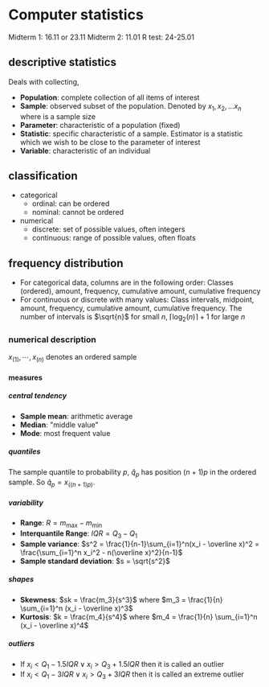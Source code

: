 # Computer statistics

Midterm 1: 16.11 or 23.11
Midterm 2: 11.01
R test: 24-25.01

## descriptive statistics

Deals with collecting,

- **Population**: complete collection of all items of interest
- **Sample**: observed subset of the population. Denoted by $x_1, x_2, \dots x_n$ where is a sample size
- **Parameter**: characteristic of a population (fixed)
- **Statistic**: specific characteristic of a sample. Estimator is a statistic which we wish to be close to the parameter of interest
- **Variable**: characteristic of an individual

## classification

- categorical
  - ordinal: can be ordered
  - nominal: cannot be ordered
- numerical
  - discrete: set of possible values, often integers
  - continuous: range of possible values, often floats

## frequency distribution

- For categorical data, columns are in the following order: Classes (ordered), amount, frequency, cumulative amount, cumulative frequency
- For continuous or discrete with many values: Class intervals, midpoint, amount, frequency, cumulative amount, cumulative frequency. The number of intervals is $\sqrt{n}$ for small $n$, $\lceil\log_2(n)\rceil + 1$ for large $n$

### numerical description

$x_{(1)}, \cdots, x_{(n)}$ denotes an ordered sample

#### measures

##### central tendency

- **Sample mean**: arithmetic average
- **Median**: "middle value"
- **Mode**: most frequent value

##### quantiles

The sample quantile to probability $p$, $\hat q_p$ has position $(n+1)p$ in the ordered sample. So $\hat q_p = x_{((n+1)p)}$.

##### variability

- **Range**: $R = m_{\max} - m_{\min}$
- **Interquantile Range**: $IQR = Q_3 - Q_1$
- **Sample variance**: $s^2 = \frac{1}{n-1}\sum_{i=1}^n(x_i - \overline x)^2 = \frac{\sum_{i=1}^n x_i^2 - n(\overline x)^2}{n-1}$
- **Sample standard deviation**: $s = \sqrt{s^2}$

##### shapes

- **Skewness**: $sk = \frac{m_3}{s^3}$ where $m_3 = \frac{1}{n} \sum_{i=1}^n (x_i - \overline x)^3$
- **Kurtosis**: $k = \frac{m_4}{s^4}$ where $m_4 = \frac{1}{n} \sum_{i=1}^n (x_i - \overline x)^4$

##### outliers

- If $x_i < Q_1 - 1.5IQR \lor x_i > Q_3 + 1.5IQR$ then it is called an outlier
- If $x_i < Q_1 - 3IQR \lor x_i > Q_3 + 3IQR$ then it is called an extreme outlier
